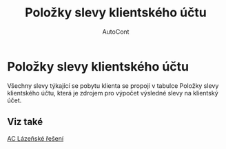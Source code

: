 ﻿---
    title: "Položky slevy klientského účtu"
    author: AutoCont
    ms.date: 04/30/2018
    ms.topic: article
    ms.prod: dynamics-nav-2017
    ms.contentlocale: cs-cz
    ms.lasthandoff: 04/30/2018
---

# Položky slevy klientského účtu

Všechny slevy týkající se pobytu klienta se propojí v tabulce Položky slevy klientského účtu, která je zdrojem pro výpočet výsledné slevy na klientský účet. 


## <a name="see-also"></a>Viz také
[AC Lázeňské řešení](ac-spa-solution.md)